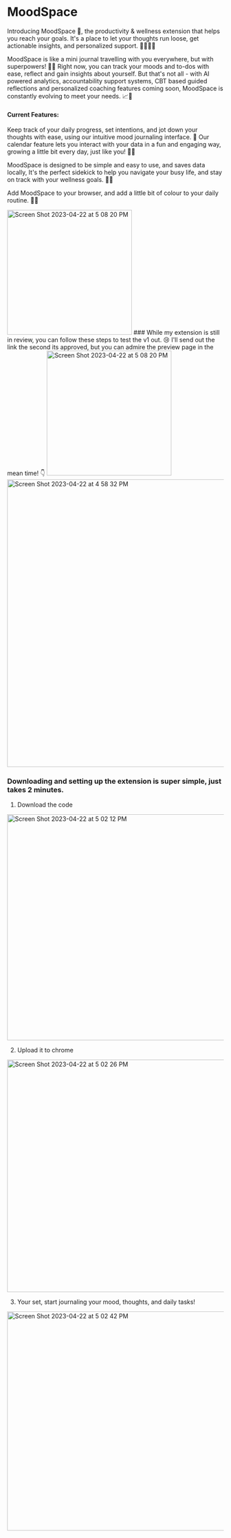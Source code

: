 # MoodSpace
Introducing MoodSpace 🌻, the productivity & wellness extension that helps you reach your goals. It's a place to let your thoughts run loose, get actionable insights, and personalized support. 🏄‍♀️🧘‍♀️

MoodSpace is like a mini journal travelling with you everywhere, but with superpowers! 🦸‍♀️ Right now, you can track your moods and to-dos with ease, reflect and gain insights about yourself. But that's not all - with AI powered analytics, accountability support systems, CBT based guided reflections and personalized coaching features coming soon, MoodSpace is constantly evolving to meet your needs. 📈👀

#### Current Features: 
Keep track of your daily progress, set intentions, and jot down your thoughts with ease, using our intuitive mood journaling interface. 📝 Our calendar feature lets you interact with your data in a fun and engaging way, growing a little bit every day, just like you! 🌱💪

MoodSpace is designed to be simple and easy to use, and saves data locally, It's the perfect sidekick to help you navigate your busy life, and stay on track with your wellness goals. 🤖🙌

Add MoodSpace to your browser, and add a little bit of colour to your daily routine. 🍭😊

<img width="290" alt="Screen Shot 2023-04-22 at 5 08 20 PM" src="https://user-images.githubusercontent.com/63084147/233806685-fa34fc1c-43c4-40e4-a038-c40caaa644db.png">
### While my extension is still in review, you can follow these steps to test the v1 out. 😢
I'll send out the link the second its approved, but you can admire the preview page in the mean time! 👇
<img width="290" alt="Screen Shot 2023-04-22 at 5 08 20 PM" src="https://user-images.githubusercontent.com/63084147/233806685-fa34fc1c-43c4-40e4-a038-c40caaa644db.png">
<img width="668" alt="Screen Shot 2023-04-22 at 4 58 32 PM" src="https://user-images.githubusercontent.com/63084147/233806500-832178f3-85ef-4862-824f-c0bad73b4186.png">


### Downloading and setting up the extension is super simple, just takes 2 minutes. 

1. Download the code 
<img width="525" alt="Screen Shot 2023-04-22 at 5 02 12 PM" src="https://user-images.githubusercontent.com/63084147/233806507-eb16b31f-7f4a-450f-b1be-f02362097a5d.png">

2. Upload it to chrome 
<img width="540" alt="Screen Shot 2023-04-22 at 5 02 26 PM" src="https://user-images.githubusercontent.com/63084147/233806509-8e7f7127-37cb-469e-9175-fa2cd8b12ce7.png">

3. Your set, start journaling your mood, thoughts, and daily tasks! 
<img width="509" alt="Screen Shot 2023-04-22 at 5 02 42 PM" src="https://user-images.githubusercontent.com/63084147/233806510-48c306d0-1250-4f84-9cdb-fd2705d67cd1.png">
